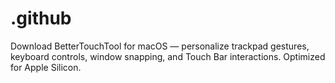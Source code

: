 # .github
Download BetterTouchTool for macOS — personalize trackpad gestures, keyboard controls, window snapping, and Touch Bar interactions. Optimized for Apple Silicon.
